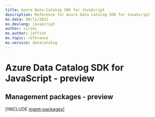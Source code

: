 ```yaml
---
title: Azure Data Catalog SDK for JavaScript
description: Reference for Azure Data Catalog SDK for JavaScript
ms.data: 08/11/2022
ms.devlang: javascript
author: xirzec
ms.author: jeffish
ms.topic: reference
ms.service: datacatalog
---
```

# Azure Data Catalog SDK for JavaScript - preview

## Management packages - preview
[!INCLUDE [mgmt-packages](data-catalog-mgmt-index.md)]
